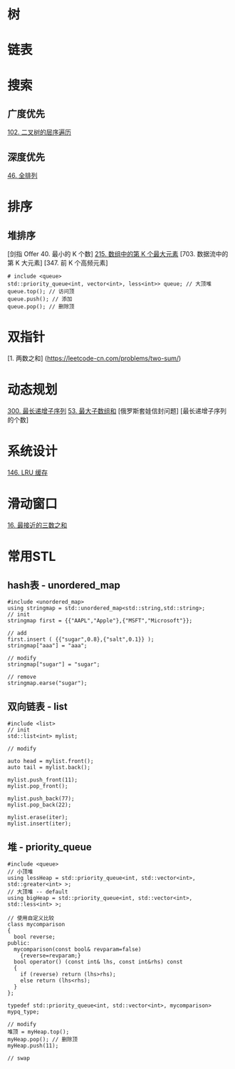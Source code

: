 # 树
# 链表
# 搜索
## 广度优先
[102. 二叉树的层序遍历](https://leetcode-cn.com/problems/binary-tree-level-order-traversal/)

## 深度优先
[46. 全排列](https://leetcode-cn.com/problems/permutations/)

# 排序
## 堆排序
[剑指 Offer 40. 最小的 K 个数]
[215. 数组中的第 K 个最大元素](https://leetcode-cn.com/problems/kth-largest-element-in-an-array/)
[703. 数据流中的第 K 大元素]
[347. 前 K 个高频元素]

```
# include <queue>
std::priority_queue<int, vector<int>, less<int>> queue; // 大顶堆
queue.top(); // 访问顶
queue.push(); // 添加
queue.pop(); // 删除顶
```
# 双指针
[1. 两数之和] (https://leetcode-cn.com/problems/two-sum/)
# 动态规划
[300. 最长递增子序列](https://leetcode-cn.com/problems/longest-increasing-subsequence/)
[53. 最大子数组和](https://leetcode-cn.com/problems/maximum-subarray/)
[俄罗斯套娃信封问题]
[最长递增子序列的个数]

# 系统设计
[146. LRU 缓存](https://leetcode-cn.com/problems/lru-cache/)

# 滑动窗口
[16. 最接近的三数之和](https://leetcode-cn.com/problems/3sum-closest/)

# 常用STL
## hash表 - unordered_map
```
#include <unordered_map>
using stringmap = std::unordered_map<std::string,std::string>;
// init
stringmap first = {{"AAPL","Apple"},{"MSFT","Microsoft"}};

// add
first.insert ( {{"sugar",0.8},{"salt",0.1}} );
stringmap["aaa"] = "aaa";

// modify
stringmap["sugar"] = "sugar";

// remove
stringmap.earse("sugar");
```

## 双向链表 - list
```
#include <list>
// init
std::list<int> mylist;

// modify

auto head = mylist.front();
auto tail = mylist.back();

mylist.push_front(11);
mylist.pop_front();

mylist.push_back(77);
mylist.pop_back(22);

mylist.erase(iter);
mylist.insert(iter);
```

## 堆 - priority_queue
```
#include <queue>
// 小顶堆
using lessHeap = std::priority_queue<int, std::vector<int>, std::greater<int> >;
// 大顶堆 -- default
using bigHeap = std::priority_queue<int, std::vector<int>, std::less<int> >;

// 使用自定义比较
class mycomparison
{
  bool reverse;
public:
  mycomparison(const bool& revparam=false)
    {reverse=revparam;}
  bool operator() (const int& lhs, const int&rhs) const
  {
    if (reverse) return (lhs>rhs);
    else return (lhs<rhs);
  }
};

typedef std::priority_queue<int, std::vector<int>, mycomparison> mypq_type;

// modify
堆顶 = myHeap.top();
myHeap.pop(); // 删除顶
myHeap.push(11);

// swap
```





